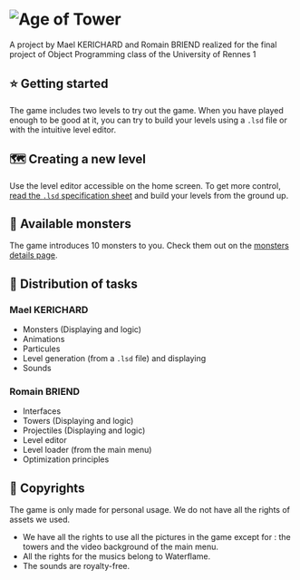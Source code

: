 # ![Age of Tower](https://i.imgur.com/U0nfmuM.gif)

A project by Mael KERICHARD and Romain BRIEND realized for the final project of Object Programming class of the
University of Rennes 1

## ⭐ Getting started

The game includes two levels to try out the game. When you have played enough to be good at it, you can try to build
your levels using a `.lsd` file or with the intuitive level editor.

## 🗺 Creating a new level

Use the level editor accessible on the home screen. To get more
control, [read the `.lsd` specification sheet](levelSpecification.md) and build your levels from the ground up.

## 👾 Available monsters

The game introduces 10 monsters to you. Check them out on the [monsters details page](monsters.md).

## 📃 Distribution of tasks

### Mael KERICHARD
* Monsters (Displaying and logic)
* Animations
* Particules
* Level generation (from a `.lsd` file) and displaying
* Sounds

### Romain BRIEND
* Interfaces
* Towers (Displaying and logic)
* Projectiles (Displaying and logic)
* Level editor
* Level loader (from the main menu)
* Optimization principles 

## 📃 Copyrights

The game is only made for personal usage. We do not have all the rights of assets we used.

* We have all the rights to use all the pictures in the game except for : the towers and the video background of the main menu.
* All the rights for the musics belong to Waterflame.
* The sounds are royalty-free.
